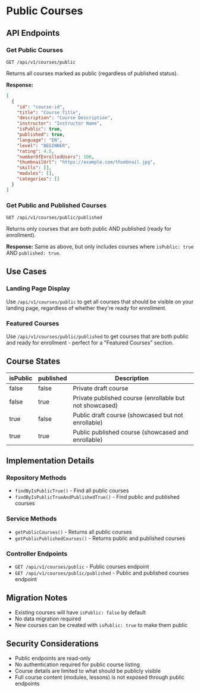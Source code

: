 # Public Courses

## API Endpoints

### Get Public Courses
```
GET /api/v1/courses/public
```
Returns all courses marked as public (regardless of published status).

**Response:**
```json
[
  {
    "id": "course-id",
    "title": "Course Title",
    "description": "Course Description",
    "instructor": "Instructor Name",
    "isPublic": true,
    "published": true,
    "language": "EN",
    "level": "BEGINNER",
    "rating": 4.5,
    "numberOfEnrolledUsers": 100,
    "thumbnailUrl": "https://example.com/thumbnail.jpg",
    "skills": [],
    "modules": [],
    "categories": []
  }
]
```

### Get Public and Published Courses
```
GET /api/v1/courses/public/published
```
Returns only courses that are both public AND published (ready for enrollment).

**Response:** Same as above, but only includes courses where `isPublic: true` AND `published: true`.

## Use Cases

### Landing Page Display
Use `/api/v1/courses/public` to get all courses that should be visible on your landing page, regardless of whether they're ready for enrollment.

### Featured Courses
Use `/api/v1/courses/public/published` to get courses that are both public and ready for enrollment - perfect for a "Featured Courses" section.

## Course States

| isPublic | published | Description |
|----------|-----------|-------------|
| false | false | Private draft course |
| false | true | Private published course (enrollable but not showcased) |
| true | false | Public draft course (showcased but not enrollable) |
| true | true | Public published course (showcased and enrollable) |

## Implementation Details

### Repository Methods
- `findByIsPublicTrue()` - Find all public courses
- `findByIsPublicTrueAndPublishedTrue()` - Find public and published courses

### Service Methods
- `getPublicCourses()` - Returns all public courses
- `getPublicPublishedCourses()` - Returns public and published courses

### Controller Endpoints
- `GET /api/v1/courses/public` - Public courses endpoint
- `GET /api/v1/courses/public/published` - Public and published courses endpoint

## Migration Notes
- Existing courses will have `isPublic: false` by default
- No data migration required
- New courses can be created with `isPublic: true` to make them public

## Security Considerations
- Public endpoints are read-only
- No authentication required for public course listing
- Course details are limited to what should be publicly visible
- Full course content (modules, lessons) is not exposed through public endpoints 